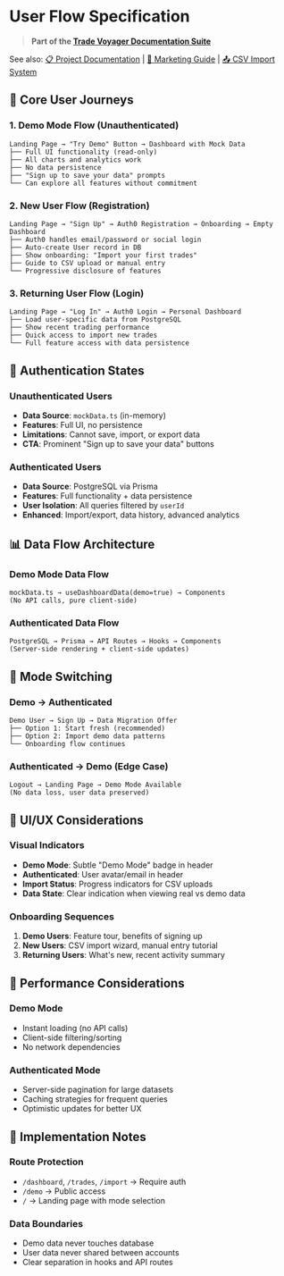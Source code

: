 # User Flow Specification

> **Part of the [Trade Voyager Documentation Suite](./README.md#-documentation)**

See also: [📋 Project Documentation](./PROJECT_DOCUMENTATION.md) | [🎯 Marketing Guide](./PITCH_AND_MARKETING.md) | [📤 CSV Import System](./docs/CSV_IMPORT_SYSTEM.md)

## 🎯 Core User Journeys

### 1. **Demo Mode Flow (Unauthenticated)**
```
Landing Page → "Try Demo" Button → Dashboard with Mock Data
├── Full UI functionality (read-only)
├── All charts and analytics work
├── No data persistence
├── "Sign up to save your data" prompts
└── Can explore all features without commitment
```

### 2. **New User Flow (Registration)**
```
Landing Page → "Sign Up" → Auth0 Registration → Onboarding → Empty Dashboard
├── Auth0 handles email/password or social login
├── Auto-create User record in DB
├── Show onboarding: "Import your first trades"
├── Guide to CSV upload or manual entry
└── Progressive disclosure of features
```

### 3. **Returning User Flow (Login)**
```
Landing Page → "Log In" → Auth0 Login → Personal Dashboard
├── Load user-specific data from PostgreSQL
├── Show recent trading performance
├── Quick access to import new trades
└── Full feature access with data persistence
```

## 🔐 Authentication States

### Unauthenticated Users
- **Data Source**: `mockData.ts` (in-memory)
- **Features**: Full UI, no persistence
- **Limitations**: Cannot save, import, or export data
- **CTA**: Prominent "Sign up to save your data" buttons

### Authenticated Users
- **Data Source**: PostgreSQL via Prisma
- **Features**: Full functionality + data persistence
- **User Isolation**: All queries filtered by `userId`
- **Enhanced**: Import/export, data history, advanced analytics

## 📊 Data Flow Architecture

### Demo Mode Data Flow
```
mockData.ts → useDashboardData(demo=true) → Components
(No API calls, pure client-side)
```

### Authenticated Data Flow
```
PostgreSQL → Prisma → API Routes → Hooks → Components
(Server-side rendering + client-side updates)
```

## 🔄 Mode Switching

### Demo → Authenticated
```
Demo User → Sign Up → Data Migration Offer
├── Option 1: Start fresh (recommended)
├── Option 2: Import demo data patterns
└── Onboarding flow continues
```

### Authenticated → Demo (Edge Case)
```
Logout → Landing Page → Demo Mode Available
(No data loss, user data preserved)
```

## 📱 UI/UX Considerations

### Visual Indicators
- **Demo Mode**: Subtle "Demo Mode" badge in header
- **Authenticated**: User avatar/email in header
- **Import Status**: Progress indicators for CSV uploads
- **Data State**: Clear indication when viewing real vs demo data

### Onboarding Sequences
1. **Demo Users**: Feature tour, benefits of signing up
2. **New Users**: CSV import wizard, manual entry tutorial
3. **Returning Users**: What's new, recent activity summary

## 🚀 Performance Considerations

### Demo Mode
- Instant loading (no API calls)
- Client-side filtering/sorting
- No network dependencies

### Authenticated Mode
- Server-side pagination for large datasets
- Caching strategies for frequent queries
- Optimistic updates for better UX

## 🔧 Implementation Notes

### Route Protection
- `/dashboard`, `/trades`, `/import` → Require auth
- `/demo` → Public access
- `/` → Landing page with mode selection

### Data Boundaries
- Demo data never touches database
- User data never shared between accounts
- Clear separation in hooks and API routes